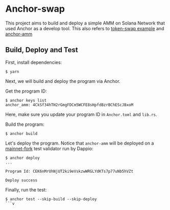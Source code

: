 # Anchor-swap

This project aims to  build and deploy a simple AMM on Solana Network that used Anchor as a develop tool. This also refers to  [token-swap example](https://github.com/solana-labs/solana-program-library/tree/master/token-swap) and [anchor-amm](https://github.com/ironaddicteddog/anchor-amm)

## Build, Deploy and Test

First, install dependencies:

```
$ yarn
```

Next, we will build and deploy the program via Anchor.

Get the program ID:

```
$ anchor keys list
anchor_amm: 4CkSf34hTH2rGmgFDCm5WCFE8sHpfdBzrBChEScJBxoM
```

Here, make sure you update your program ID in `Anchor.toml` and `lib.rs`.

Build the program:

```
$ anchor build
```

Let's deploy the program. Notice that `anchor-amm` will be deployed on a [mainnet-fork](https://github.com/DappioWonderland/solana) test validator run by Dappio:

```
$ anchor deploy
...

Program Id: CEK6nMrUhNjUT2ki9eVskzwWRGLYdKTs7p77uNb5hVZt

Deploy success
```

Finally, run the test:

```
$ anchor test --skip-build --skip-deploy
```v

